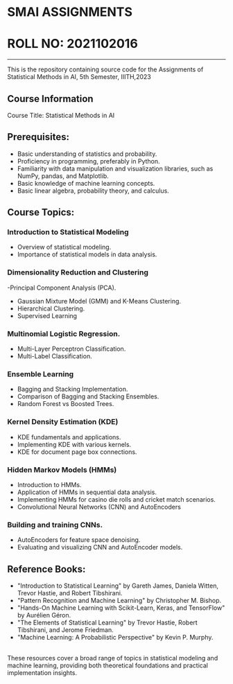 # SMAI ASSIGNMENTS
# ROLL NO: 2021102016

---

This is the repository containing source code for the Assignments of Statistical Methods in AI, 5th Semester, IIITH,2023


## Course Information
Course Title: Statistical Methods in AI

## Prerequisites:
- Basic understanding of statistics and probability.
- Proficiency in programming, preferably in Python.
- Familiarity with data manipulation and visualization libraries, such as NumPy, pandas, and Matplotlib.
- Basic knowledge of machine learning concepts.
- Basic linear algebra, probability theory, and calculus.

## Course Topics:
### Introduction to Statistical Modeling

- Overview of statistical modeling.
- Importance of statistical models in data analysis.

### Dimensionality Reduction and Clustering
-Principal Component Analysis (PCA).
- Gaussian Mixture Model (GMM) and K-Means Clustering.
- Hierarchical Clustering.
- Supervised Learning

### Multinomial Logistic Regression.
- Multi-Layer Perceptron Classification.
- Multi-Label Classification.
  
### Ensemble Learning
- Bagging and Stacking Implementation.
- Comparison of Bagging and Stacking Ensembles.
- Random Forest vs Boosted Trees.

### Kernel Density Estimation (KDE)

- KDE fundamentals and applications.
- Implementing KDE with various kernels.
- KDE for document page box connections.

### Hidden Markov Models (HMMs)

- Introduction to HMMs.
- Application of HMMs in sequential data analysis.
- Implementing HMMs for casino die rolls and cricket match scenarios.
- Convolutional Neural Networks (CNN) and AutoEncoders

### Building and training CNNs.
- AutoEncoders for feature space denoising.
- Evaluating and visualizing CNN and AutoEncoder models.

## Reference Books:
- "Introduction to Statistical Learning" by Gareth James, Daniela Witten, Trevor Hastie, and Robert Tibshirani.
- "Pattern Recognition and Machine Learning" by Christopher M. Bishop.
- "Hands-On Machine Learning with Scikit-Learn, Keras, and TensorFlow" by Aurélien Géron.
- "The Elements of Statistical Learning" by Trevor Hastie, Robert Tibshirani, and Jerome Friedman.
- "Machine Learning: A Probabilistic Perspective" by Kevin P. Murphy.
  
<br />
These resources cover a broad range of topics in statistical modeling and machine learning, providing both theoretical foundations and practical implementation insights.







